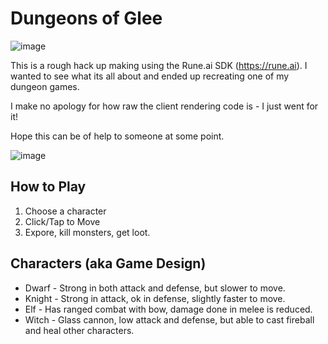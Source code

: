 # Dungeons of Glee

![image](https://github.com/kevglass/dungeonsofglee/assets/3787210/1b23592d-40c5-4560-ac5f-1387782eaa78)

This is a rough hack up making using the Rune.ai SDK (https://rune.ai). I wanted to see what its all about and ended up recreating one of my dungeon
games. 

I make no apology for how raw the client rendering code is - I just went for it!

Hope this can be of help to someone at some point.

![image](https://github.com/kevglass/dungeonsofglee/assets/3787210/d5f93266-961b-4825-bd6c-e0289c1b5d95)

## How to Play

1. Choose a character
2. Click/Tap to Move
3. Expore, kill monsters, get loot.

## Characters (aka Game Design)

* Dwarf - Strong in both attack and defense, but slower to move.
* Knight - Strong in attack, ok in defense, slightly faster to move.
* Elf - Has ranged combat with bow, damage done in melee is reduced.
* Witch - Glass cannon, low attack and defense, but able to cast fireball and heal other characters.

